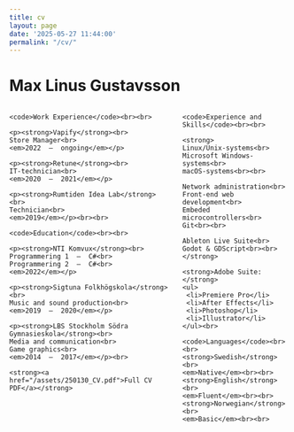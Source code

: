 ```yaml
---
title: cv
layout: page
date: '2025-05-27 11:44:00'
permalink: "/cv/"
---
```


<div class="body">
    <h1>Max Linus Gustavsson</h1>
</div>
<div class="columns">

<!-- KOLUMN 1 -->
  <div class="column">
    
  <!--ARBETSLIVSERFARENHETER -->
    <code>Work Experience</code><br><br>
    
    <p><strong>Vapify</strong><br>
    Store Manager<br>
    <em>2022  –  ongoing</em></p>

    <p><strong>Retune</strong><br>
    IT-technician<br>
    <em>2020  –  2021</em></p>

    <p><strong>Rumtiden Idea Lab</strong><br>
    Technician<br>
    <em>2019</em></p><br><br>

  <!-- UTBILDNING -->
    <code>Education</code><br><br>

    <p><strong>NTI Komvux</strong><br>
    Programmering 1  –  C#<br>
    Programmering 2  –  C#<br>
    <em>2022</em></p>

    <p><strong>Sigtuna Folkhögskola</strong><br>
    Music and sound production<br>
    <em>2019  –  2020</em></p>
  
    <p><strong>LBS Stockholm Södra Gymnasieskola</strong><br>
    Media and communication<br>
    Game graphics<br>
    <em>2014  –  2017</em></p><br>

    <strong><a href="/assets/250130_CV.pdf">Full CV PDF</a></strong>
  </div>

<!--KOLUMN 2 -->
  <div class="column">

  <!-- ERFARENHET & FÄRDIGHETER -->
    <code>Experience and Skills</code><br><br>

    <strong>
    Linux/Unix-systems<br>
    Microsoft Windows-systems<br>
    macOS-systems<br><br>

    Network administration<br>
    Front-end web development<br>
    Embeded microcontrollers<br>
    Git<br><br>

    Ableton Live Suite<br>
    Godot & GDScript<br><br>
    </strong>

    <strong>Adobe Suite:</strong>
    <ul>
     <li>Premiere Pro</li>  
     <li>After Effects</li>  
     <li>Photoshop</li>  
     <li>Illustrator</li>  
    </ul><br>

  <!-- SPRÅK -->
    <code>Languages</code><br><br>
    <strong>Swedish</strong><br>
    <em>Native</em><br><br>
    <strong>English</strong><br>
    <em>Fluent</em><br><br>
    <strong>Norwegian</strong><br>
    <em>Basic</em><br><br>
  </div>
